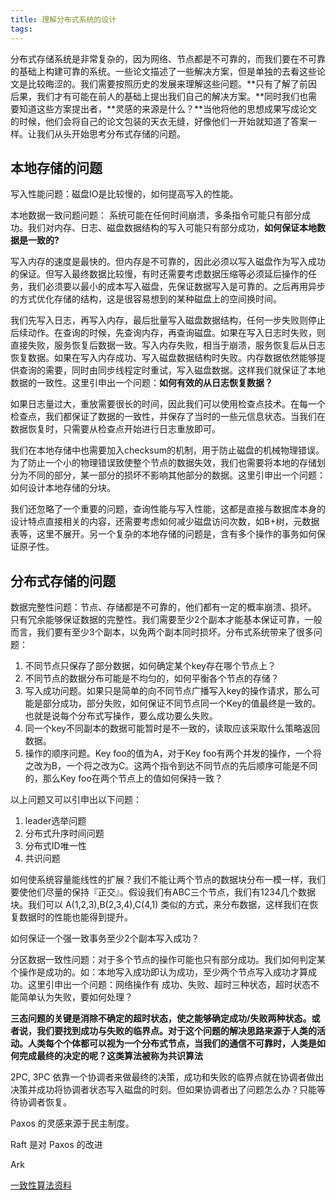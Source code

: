 ```yaml
---
title: 理解分布式系统的设计
tags:
---
```


分布式存储系统是非常复杂的，因为网络、节点都是不可靠的，而我们要在不可靠的基础上构建可靠的系统。一些论文描述了一些解决方案，但是单独的去看这些论文是比较晦涩的。我们需要按照历史的发展来理解这些问题。**只有了解了前因后果，我们才有可能在前人的基础上提出我们自己的解决方案。**同时我们也需要知道这些方案提出者，**灵感的来源是什么？**当他将他的思想成果写成论文的时候，他们会将自己的论文包装的天衣无缝，好像他们一开始就知道了答案一样。让我们从头开始思考分布式存储的问题。

## 本地存储的问题

写入性能问题：磁盘IO是比较慢的，如何提高写入的性能。

本地数据一致问题问题： 系统可能在任何时间崩溃，多条指令可能只有部分成功。我们对内存、日志、磁盘数据结构的写入可能只有部分成功，**如何保证本地数据是一致的?**

写入内存的速度是最快的。但内存是不可靠的，因此必须以写入磁盘作为写入成功的保证。但写入最终数据比较慢，有时还需要考虑数据压缩等必须延后操作的任务，我们必须要以最小的成本写入磁盘，先保证数据写入是可靠的。之后再用异步的方式优化存储的结构，这是很容易想到的某种磁盘上的空间换时间。

我们先写入日志，再写入内存，最后批量写入磁盘数据结构，任何一步失败则停止后续动作。在查询的时候，先查询内存，再查询磁盘。如果在写入日志时失败，则直接失败，服务恢复后数据一致。写入内存失败，相当于崩溃，服务恢复后从日志恢复数据。如果在写入内存成功、写入磁盘数据结构时失败。内存数据依然能够提供查询的需要，同时由同步线程定时重试，写入磁盘数据。这样我们就保证了本地数据的一致性。这里引申出一个问题：**如何有效的从日志恢复数据？**

如果日志量过大，重放需要很长的时间，因此我们可以使用检查点技术。在每一个检查点，我们都保证了数据的一致性，并保存了当时的一些元信息状态。当我们在数据恢复时，只需要从检查点开始进行日志重放即可。

我们在本地存储中也需要加入checksum的机制，用于防止磁盘的机械物理错误。为了防止一个小的物理错误致使整个节点的数据失效，我们也需要将本地的存储划分为不同的部分，某一部分的损坏不影响其他部分的数据。这里引申出一个问题：如何设计本地存储的分块。

我们还忽略了一个重要的问题，查询性能与写入性能，这都是直接与数据库本身的设计特点直接相关的内容，还需要考虑如何减少磁盘访问次数，如B+树，元数据表等，这里不展开。另一个复杂的本地存储的问题是，含有多个操作的事务如何保证原子性。

## 分布式存储的问题

数据完整性问题：节点、存储都是不可靠的，他们都有一定的概率崩溃、损坏。 只有冗余能够保证数据的完整性。我们需要至少2个副本才能基本保证可靠，一般而言，我们要有至少3个副本，以免两个副本同时损坏。分布式系统带来了很多问题：

1. 不同节点只保存了部分数据，如何确定某个key存在哪个节点上？
2. 不同节点的数据分布可能是不均匀的，如何平衡各个节点的存储？
3. 写入成功问题。如果只是简单的向不同节点广播写入key的操作请求，那么可能是部分成功，部分失败，如何保证不同节点同一个Key的值最终是一致的。也就是说每个分布式写操作，要么成功要么失败。
4. 同一个key不同副本的数据可能暂时是不一致的，读取应该采取什么策略返回数据。
5. 操作的顺序问题。Key foo的值为A，对于Key foo有两个并发的操作，一个将之改为B，一个将之改为C。这两个指令到达不同节点的先后顺序可能是不同的，那么Key foo在两个节点上的值如何保持一致？

以上问题又可以引申出以下问题：

1. leader选举问题
2. 分布式升序时间问题
3. 分布式ID唯一性
4. 共识问题

如何使系统容量能线性的扩展？我们不能让两个节点的数据块分布一模一样，我们要使他们尽量的保持『正交』。假设我们有ABC三个节点，我们有1234几个数据块。我们可以 A(1,2,3),B(2,3,4),C(4,1) 类似的方式，来分布数据，这样我们在恢复数据时的性能也能得到提升。

如何保证一个强一致事务至少2个副本写入成功？

分区数据一致性问题：对于多个节点的操作可能也只有部分成功。我们如何判定某个操作是成功的。如：本地写入成功即认为成功，至少两个节点写入成功才算成功。这里引申出一个问题：网络操作有 成功、失败、超时三种状态，超时状态不能简单认为失败，要如何处理？

**三态问题的关键是消除不确定的超时状态，使之能够确定成功/失败两种状态。**或者说，我们要找到成功与失败的临界点。对于这个问题的解决思路来源于人类的活动。人类每个个体都可以视为一个分布式节点，当我们的通信不可靠时，人类是如何完成最终的决定的呢？这类算法被称为**共识算法**

2PC, 3PC 依靠一个协调者来做最终的决策，成功和失败的临界点就在协调者做出决策并成功将协调者状态写入磁盘的时刻。但如果协调者出了问题怎么办？只能等待协调者恢复。



Paxos 的灵感来源于民主制度。

Raft 是对 Paxos 的改进

Ark

[一致性算法资料](http://neurocline.github.io/dev/2015/08/09/consensus-algorithms.html)


